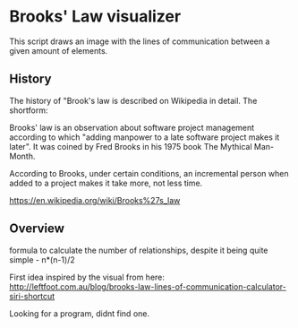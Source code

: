 # Brooks' Law visualizer
This script draws an image with the lines of communication between a given amount of elements.

## History
The history of "Brook's law is described on Wikipedia in detail. The shortform:

Brooks' law is an observation about software project management according to which "adding manpower to a late software project makes it later".
It was coined by Fred Brooks in his 1975 book The Mythical Man-Month.

According to Brooks, under certain conditions, an incremental person when added to a project makes it take more, not less time.

https://en.wikipedia.org/wiki/Brooks%27s_law


## Overview


formula to calculate the number of relationships, despite it being quite simple - n*(n-1)/2

First idea inspired by the visual from here:
http://leftfoot.com.au/blog/brooks-law-lines-of-communication-calculator-siri-shortcut

Looking for a program, didnt find one.